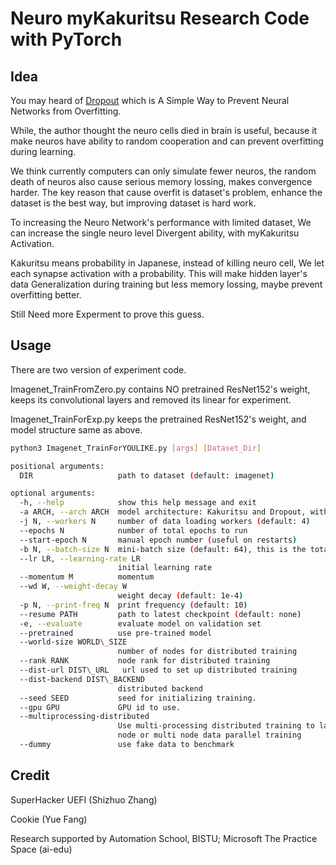# Neuro myKakuritsu Research Code with PyTorch

## Idea

You may heard of [Dropout](https://jmlr.org/papers/v15/srivastava14a.html) which is A Simple Way to Prevent Neural Networks from Overfitting.

While, the author thought the neuro cells died in brain is useful, because it make neuros have ability to random cooperation and can prevent overfitting during learning.

We think currently computers can only simulate fewer neuros, the random death of neuros also cause serious memory lossing, makes convergence harder. The key reason that cause overfit is dataset's problem, enhance the dataset is the best way, but improving dataset is hard work. 

To increasing the Neuro Network's performance with limited dataset, We can increase the single neuro level Divergent ability, with myKakuritsu Activation.

Kakuritsu means probability in Japanese, instead of killing neuro cell, We let each synapse activation with a probability. This will make hidden layer's data Generalization during training but less memory lossing, maybe prevent overfitting better.

Still Need more Experment to prove this guess.

## Usage

There are two version of experiment code.

Imagenet\_TrainFromZero.py contains NO pretrained ResNet152's weight, keeps its convolutional layers and removed its linear for experiment.

Imagenet\_TrainForExp.py keeps the pretrained ResNet152's weight, and model structure same as above.

```bash
python3 Imagenet_TrainForYOULIKE.py [args] [Dataset_Dir]

positional arguments:
  DIR                   path to dataset (default: imagenet)

optional arguments:
  -h, --help            show this help message and exit
  -a ARCH, --arch ARCH  model architecture: Kakuritsu and Dropout, with ResNet152
  -j N, --workers N     number of data loading workers (default: 4)
  --epochs N            number of total epochs to run
  --start-epoch N       manual epoch number (useful on restarts)
  -b N, --batch-size N  mini-batch size (default: 64), this is the total batch size of all GPUs on the current node when using Data Parallel or Distributed Data Parallel
  --lr LR, --learning-rate LR
                        initial learning rate
  --momentum M          momentum
  --wd W, --weight-decay W
                        weight decay (default: 1e-4)
  -p N, --print-freq N  print frequency (default: 10)
  --resume PATH         path to latest checkpoint (default: none)
  -e, --evaluate        evaluate model on validation set
  --pretrained          use pre-trained model
  --world-size WORLD\_SIZE
                        number of nodes for distributed training
  --rank RANK           node rank for distributed training
  --dist-url DIST\_URL   url used to set up distributed training
  --dist-backend DIST\_BACKEND
                        distributed backend
  --seed SEED           seed for initializing training.
  --gpu GPU             GPU id to use.
  --multiprocessing-distributed
                        Use multi-processing distributed training to launch N processes per node, which has N GPUs. This is the fastest way to use PyTorch for either single
                        node or multi node data parallel training
  --dummy               use fake data to benchmark
```

## Credit

SuperHacker UEFI (Shizhuo Zhang)

Cookie (Yue Fang)

Research supported by Automation School, BISTU; Microsoft The Practice Space (ai-edu)
